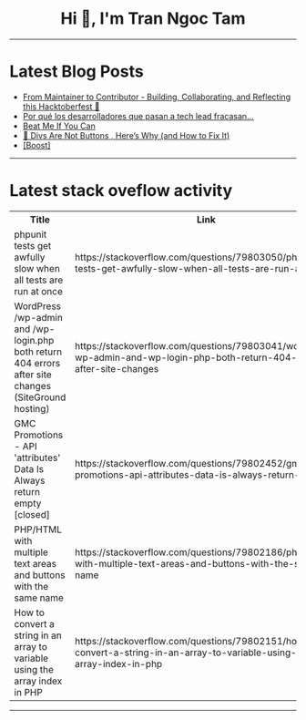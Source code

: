 <h1 align="center">Hi 👋, I'm Tran Ngoc Tam</h1>

---

# Latest Blog Posts 
<!-- BLOG-POST-LIST:START -->
- [From Maintainer to Contributor - Building, Collaborating, and Reflecting this Hacktoberfest 🌿](https://dev.to/eccentriccoder01/from-maintainer-to-contributor-building-collaborating-and-reflecting-this-hacktoberfest-2oih)
- [Por qué los desarrolladores que pasan a tech lead fracasan…](https://dev.to/bezael/por-que-los-desarrolladores-que-pasan-a-tech-lead-fracasan-305k)
- [Beat Me If You Can](https://dev.to/liquidcode/beat-me-if-you-can-12mo)
- [🚫 Divs Are Not Buttons , Here’s Why &lpar;and How to Fix It&rpar;](https://dev.to/homayunmmdy/divs-are-not-buttons-heres-why-and-how-to-fix-it-48lh)
- [[Boost]](https://dev.to/deftoexplore/-3gb)
<!-- BLOG-POST-LIST:END -->

---

# Latest stack oveflow activity
<table>
  <tr><th>Title</th><th>Link</th></tr>
  <!-- STACKOVERFLOW:START --><tr><td>phpunit tests get awfully slow when all tests are run at once</td><td>https://stackoverflow.com/questions/79803050/phpunit-tests-get-awfully-slow-when-all-tests-are-run-at-once</td></tr><tr><td>WordPress /wp-admin and /wp-login.php both return 404 errors after site changes &lpar;SiteGround hosting&rpar;</td><td>https://stackoverflow.com/questions/79803041/wordpress-wp-admin-and-wp-login-php-both-return-404-errors-after-site-changes</td></tr><tr><td>GMC Promotions - API &#39;attributes&#39; Data Is Always return empty [closed]</td><td>https://stackoverflow.com/questions/79802452/gmc-promotions-api-attributes-data-is-always-return-empty</td></tr><tr><td>PHP/HTML with multiple text areas and buttons with the same name</td><td>https://stackoverflow.com/questions/79802186/php-html-with-multiple-text-areas-and-buttons-with-the-same-name</td></tr><tr><td>How to convert a string in an array to variable using the array index in PHP</td><td>https://stackoverflow.com/questions/79802151/how-to-convert-a-string-in-an-array-to-variable-using-the-array-index-in-php</td></tr><!-- STACKOVERFLOW:END -->
</table>

---


